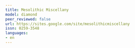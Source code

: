 ```yaml
---
title: Mesolithic Miscellany
model: diamond
peer_reviewed: false
url: https://sites.google.com/site/mesolithicmiscellany
issn: 0259-3548
languages:
- en
---
```

